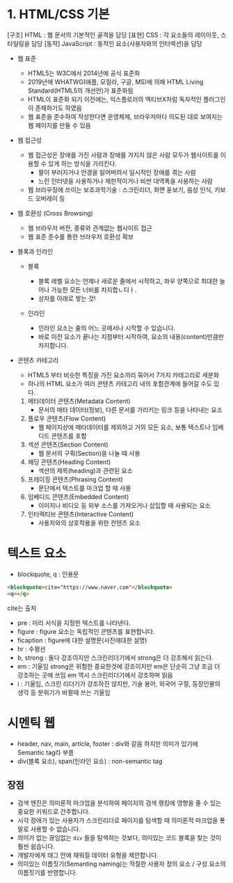 # 1. HTML/CSS 기본

[구조] HTML : 웹 문서의 기본적인 골격을 담당
[표현] CSS : 각 요소들의 레이아웃, 스타일링을 담당
[동작] JavaScript : 동적인 요소(사용자와의 인터렉션)을 담당

- 웹 표준

  - HTML5는 W3C에서 2014년에 공식 표준화
  - 2019년에 WHATWG(애플, 모질라, 구글, MS)에 의해 HTML Living Standard(HTML5의 개선안)가 표준화됨
  - HTML이 표준화 되기 이전에는, 익스플로러의 액티브X처럼 독자적인 플러그인이 존재하기도 하였음
  - 웹 표준을 준수하여 작성한다면 운영체제, 브라우저마다 의도된 대로 보여지는 웹 페이지를 만들 수 있음

- 웹 접근성

  - 웹 접근성은 장애를 가진 사람과 장애를 가지지 않은 사람 모두가 웹사이트를 이용할 수 있게 하는 방식을 가리킨다.
    - 팔이 부러지거나 안경을 잃어버려서 일시적인 장애를 겪는 사람
    - 느린 인터넷을 사용하거나 제한적이거나 비싼 대역폭을 사용하는 사람
  - 웹 브라우징에 쓰이는 보조과학기술 : 스크린리더, 화면 돋보기, 음성 인식, 키보드 오버레이 등

- 웹 호환성 (Cross Browsing)

  - 웹 브라우저 버전, 종류와 관계없는 웹사이트 접근
  - 웹 표준 준수를 통한 브라우저 호환성 확보

- 블록과 인라인

  - 블록
    - 블록 레벨 요소는 언제나 새로운 줄에서 시작하고, 좌우 양쪽으로 최대한 늘어나 가능한 모든 너비를 차지합ㄴ디ㅏ.
    - 상자를 아래로 쌓는 것!
  - 인라인

    - 인라인 요소는 줄의 어느 곳에서나 시작할 수 있습니다.
    - 바로 이전 요소가 끝나는 지점부터 시작하여, 요소의 내용(content)만큼만 차지합니다.

- 콘텐츠 카테고리
  - HTML5 부터 비슷한 특징을 가진 요소끼리 묶어서 7가지 카테고리로 세분화
  - 하나의 HTML 요소가 여러 콘텐츠 카테고리 내의 포함관계에 들어갈 수도 있다.
  1. 메타데이터 콘텐츠(Metadata Content)
     - 문서의 메타 데이터(정보), 다른 문서를 가리키는 링크 등을 나타내는 요소
  2. 플로우 콘텐츠(Flow Content)
     - 웹 페이지상에 메타데이터를 제외하고 거의 모든 요소, 보통 텍스트나 임베디드 콘텐츠를 포함
  3. 섹션 콘텐츠(Section Content)
     - 웹 문서의 구획(Section)을 나눌 때 사용
  4. 헤딩 콘텐츠(Heading Content)
     - 섹션의 제목(heading)과 관련된 요소
  5. 프레이징 콘텐츠(Phrasing Content)
     - 문단에서 텍스트를 마크업 할 때 사용
  6. 임베디드 콘텐츠(Embedded Content)
     - 이미지나 비디오 등 외부 소스를 가져오거나 삽입할 때 사용되는 요소
  7. 인터렉티브 콘텐츠(Interactive Content)
     - 사용자와의 상호작용을 위한 컨텐츠 요소

# 텍스트 요소

- blockquote, q : 인용문

```html
<blockquote>cite="https://www.naver.com"</blockquote>
<q></q>
```

cite는 출처

- pre : 미리 서식을 지정한 텍스트를 나타낸다.
- figure : figure 요소는 독립적인 콘텐츠를 표현합니다.
- ficaption : figure에 대한 설명문(사진에대한 설명)
- hr : 수평선
- b, strong : 둘다 강조이지만 스크린리더기에서 strong은 더 강조해서 읽는다.
- em : 기울임 strong은 위험한 중요한것에 강조이지만 em은 단순히 그냥 조금 더 강조하는 곳에 쓰임 em 역시 스크린리더기에서 강조하며 읽음
- i : 기울임, 스크린 리더기가 강조하진 않지만, 기술 용어, 외국어 구절, 등장인물의 생각 등 분위기가 바뀔때 쓰는 기울임

# 시멘틱 웹

- header, nav, main, article, footer : div와 같음 하지만 의미가 있기에 Semantic tag라 부름
- div(블록 요소), span(인라인 요소) : non-semantic tag

## 장점

- 검색 엔진은 의미론적 마크업을 분석하여 페이지의 검색 랭킹에 영향을 줄 수 있는 중요한 키워드로 간주합니다.
- 시각 장애가 있는 사용자가 스크린리더로 페이지를 탐색할 때 의미론적 마크업을 푯말로 사용할 수 없습니다.
- 의미가 없는 끊임없는 `div` 들을 탐색하는 것보다, 의미있는 코드 블록을 찾는 것이 훨씬 쉽습니다.
- 개발자에게 태그 안에 채워질 데이터 유형을 제안합니다.
- 의미있는 이름짓기(Semanting naming)는 적절한 사용자 정의 요소 / 구성 요소의 이름짓기를 반영합니다.
